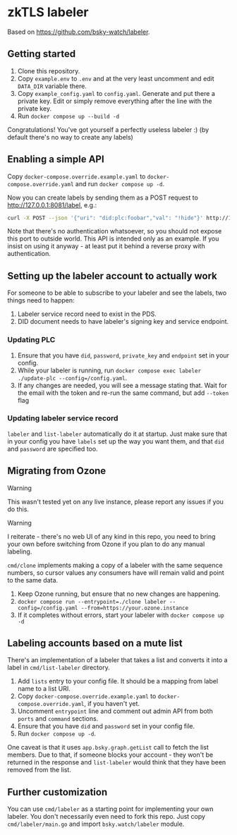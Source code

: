 # zkTLS labeler

Based on https://github.com/bsky-watch/labeler.

## Getting started

1. Clone this repository.
2. Copy `example.env` to `.env` and at the very least uncomment and edit `DATA_DIR` variable there.
3. Copy `example_config.yaml` to `config.yaml`. Generate and put there a private key. Edit or simply remove everything after the line with the private key.
4. Run `docker compose up --build -d`

Congratulations! You've got yourself a perfectly useless labeler :) (by default there's no way to create any labels)

## Enabling a simple API

Copy `docker-compose.override.example.yaml` to `docker-compose.override.yaml` and run `docker compose up -d`.

Now you can create labels by sending them as a POST request to http://127.0.0.1:8081/label, e.g.:

```sh
curl -X POST --json '{"uri": "did:plc:foobar","val": "!hide"}' http://127.0.0.1:8081/label
```

Note that there's no authentication whatsoever, so you should not expose this port to outside world.
This API is intended only as an example. If you insist on using it anyway - at least put it behind
a reverse proxy with authentication.

## Setting up the labeler account to actually work

For someone to be able to subscribe to your labeler and see the labels, two things need to happen:

1. Labeler service record need to exist in the PDS.
2. DID document needs to have labeler's signing key and service endpoint.

### Updating PLC

1. Ensure that you have `did`, `password`, `private_key` and `endpoint` set in your config.
2. While your labeler is running, run `docker compose exec labeler ./update-plc --config=/config.yaml`.
3. If any changes are needed, you will see a message stating that. Wait for the email with the token and re-run the same command, but add `--token` flag

### Updating labeler service record

`labeler` and `list-labeler` automatically do it at startup. Just make sure that in your config
you have `labels` set up the way you want them, and that `did` and `password` are specified too.

## Migrating from Ozone

> [!WARNING]
> This wasn't tested yet on any live instance, please report any issues if you do this.

> [!WARNING]
> I reiterate - there's no web UI of any kind in this repo, you need to bring
> your own before switching from Ozone if you plan to do any manual labeling.

`cmd/clone` implements making a copy of a labeler with the same sequence numbers, so cursor values
any consumers have will remain valid and point to the same data.

1. Keep Ozone running, but ensure that no new changes are happening.
2. `docker compose run --entrypoint=./clone labeler --config=/config.yaml --from=https://your.ozone.instance`
3. If it completes without errors, start your labeler with `docker compose up -d`

## Labeling accounts based on a mute list

There's an implementation of a labeler that takes a list and converts it into a label in `cmd/list-labeler` directory.

1. Add `lists` entry to your config file. It should be a mapping from label name to a list URI.
2. Copy `docker-compose.override.example.yaml` to `docker-compose.override.yaml`, if you haven't yet.
3. Uncomment `entrypoint` line and comment out admin API from both `ports` and `command` sections.
4. Ensure that you have `did` and `password` set in your config file.
5. Run `docker compose up -d`.

One caveat is that it uses `app.bsky.graph.getList` call to fetch the list members. Due to that, if someone blocks your account - they won't be returned in the response and `list-labeler` would think that they have been removed from the list.

## Further customization

You can use `cmd/labeler` as a starting point for implementing your own labeler. You don't necessarily even need to fork this repo. Just copy `cmd/labeler/main.go` and import `bsky.watch/labeler` module.
